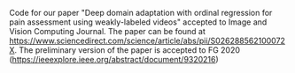 Code for our paper "Deep domain adaptation with ordinal regression for pain assessment using weakly-labeled videos" accepted to Image and Vision Computing Journal. The paper can be found at https://www.sciencedirect.com/science/article/abs/pii/S026288562100072X. The preliminary version of the paper is accepted to FG 2020 (https://ieeexplore.ieee.org/abstract/document/9320216)
